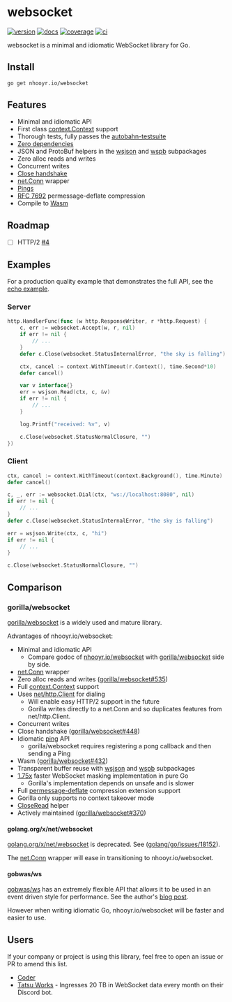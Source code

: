# websocket

[![version](https://img.shields.io/github/v/release/nhooyr/websocket?color=6b9ded&sort=semver)](https://github.com/nhooyr/websocket/releases)
[![docs](https://godoc.org/nhooyr.io/websocket?status.svg)](https://godoc.org/nhooyr.io/websocket)
[![coverage](https://img.shields.io/coveralls/github/nhooyr/websocket?color=65d6a4)](https://coveralls.io/github/nhooyr/websocket)
[![ci](https://github.com/nhooyr/websocket/workflows/ci/badge.svg)](https://github.com/nhooyr/websocket/actions)

websocket is a minimal and idiomatic WebSocket library for Go.

## Install

```bash
go get nhooyr.io/websocket
```

## Features

- Minimal and idiomatic API
- First class [context.Context](https://blog.golang.org/context) support
- Thorough tests, fully passes the [autobahn-testsuite](https://github.com/crossbario/autobahn-testsuite)
- [Zero dependencies](https://godoc.org/nhooyr.io/websocket?imports)
- JSON and ProtoBuf helpers in the [wsjson](https://godoc.org/nhooyr.io/websocket/wsjson) and [wspb](https://godoc.org/nhooyr.io/websocket/wspb) subpackages
- Zero alloc reads and writes
- Concurrent writes
- [Close handshake](https://godoc.org/nhooyr.io/websocket#Conn.Close)
- [net.Conn](https://godoc.org/nhooyr.io/websocket#NetConn) wrapper
- [Pings](https://godoc.org/nhooyr.io/websocket#Conn.Ping)
- [RFC 7692](https://tools.ietf.org/html/rfc7692) permessage-deflate compression
- Compile to [Wasm](https://godoc.org/nhooyr.io/websocket#hdr-Wasm)

## Roadmap

- [ ] HTTP/2 [#4](https://github.com/nhooyr/websocket/issues/4)

## Examples

For a production quality example that demonstrates the full API, see the [echo example](https://godoc.org/nhooyr.io/websocket#example-package--Echo).

### Server

```go
http.HandlerFunc(func (w http.ResponseWriter, r *http.Request) {
	c, err := websocket.Accept(w, r, nil)
	if err != nil {
		// ...
	}
	defer c.Close(websocket.StatusInternalError, "the sky is falling")

	ctx, cancel := context.WithTimeout(r.Context(), time.Second*10)
	defer cancel()

	var v interface{}
	err = wsjson.Read(ctx, c, &v)
	if err != nil {
		// ...
	}

	log.Printf("received: %v", v)

	c.Close(websocket.StatusNormalClosure, "")
})
```

### Client

```go
ctx, cancel := context.WithTimeout(context.Background(), time.Minute)
defer cancel()

c, _, err := websocket.Dial(ctx, "ws://localhost:8080", nil)
if err != nil {
	// ...
}
defer c.Close(websocket.StatusInternalError, "the sky is falling")

err = wsjson.Write(ctx, c, "hi")
if err != nil {
	// ...
}

c.Close(websocket.StatusNormalClosure, "")
```

## Comparison

### gorilla/websocket

[gorilla/websocket](https://github.com/gorilla/websocket) is a widely used and mature library.

Advantages of nhooyr.io/websocket:
  - Minimal and idiomatic API
    - Compare godoc of [nhooyr.io/websocket](https://godoc.org/nhooyr.io/websocket) with [gorilla/websocket](https://godoc.org/github.com/gorilla/websocket) side by side.
  - [net.Conn](https://godoc.org/nhooyr.io/websocket#NetConn) wrapper
  - Zero alloc reads and writes ([gorilla/websocket#535](https://github.com/gorilla/websocket/issues/535))
  - Full [context.Context](https://blog.golang.org/context) support
  - Uses [net/http.Client](https://golang.org/pkg/net/http/#Client) for dialing
    - Will enable easy HTTP/2 support in the future
    - Gorilla writes directly to a net.Conn and so duplicates features from net/http.Client.
  - Concurrent writes
  - Close handshake ([gorilla/websocket#448](https://github.com/gorilla/websocket/issues/448))
  - Idiomatic [ping](https://godoc.org/nhooyr.io/websocket#Conn.Ping) API
    - gorilla/websocket requires registering a pong callback and then sending a Ping
  - Wasm ([gorilla/websocket#432](https://github.com/gorilla/websocket/issues/432))
  - Transparent buffer reuse with [wsjson](https://godoc.org/nhooyr.io/websocket/wsjson) and [wspb](https://godoc.org/nhooyr.io/websocket/wspb) subpackages
  - [1.75x](https://github.com/nhooyr/websocket/releases/tag/v1.7.4) faster WebSocket masking implementation in pure Go
    - Gorilla's implementation depends on unsafe and is slower
  - Full [permessage-deflate](https://tools.ietf.org/html/rfc7692) compression extension support
  - Gorilla only supports no context takeover mode
  - [CloseRead](https://godoc.org/nhooyr.io/websocket#Conn.CloseRead) helper
  - Actively maintained ([gorilla/websocket#370](https://github.com/gorilla/websocket/issues/370))

#### golang.org/x/net/websocket

[golang.org/x/net/websocket](https://godoc.org/golang.org/x/net/websocket) is deprecated.
See ([golang/go/issues/18152](https://github.com/golang/go/issues/18152)).

The [net.Conn](https://godoc.org/nhooyr.io/websocket#NetConn) wrapper will ease in transitioning
to nhooyr.io/websocket.

#### gobwas/ws

[gobwas/ws](https://github.com/gobwas/ws) has an extremely flexible API that allows it to be used
in an event driven style for performance. See the author's [blog post](https://medium.freecodecamp.org/million-websockets-and-go-cc58418460bb). 

However when writing idiomatic Go, nhooyr.io/websocket will be faster and easier to use.

## Users

If your company or project is using this library, feel free to open an issue or PR to amend this list.

- [Coder](https://github.com/cdr)
- [Tatsu Works](https://github.com/tatsuworks) - Ingresses 20 TB in WebSocket data every month on their Discord bot.
